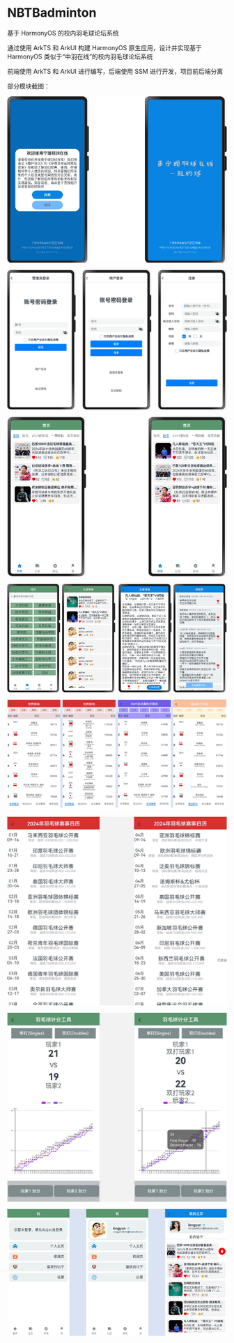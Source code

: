 # NBTBadminton

基于 HarmonyOS 的校内羽毛球论坛系统

通过使用 ArkTS 和 ArkUI 构建 HarmonyOS 原生应用，设计并实现基于 HarmonyOS 类似于“中羽在线”的校内羽毛球论坛系统

前端使用 ArkTS 和 ArkUI 进行编写，后端使用 SSM 进行开发，项目前后端分离

部分模块截图：

![用户欢迎页面](./pic/welcome.png)

![登录与注册页面](./pic/login.png)

![应用首页](./pic/main.png)

![社区页](./pic/community.png)

![排名查询](./pic/rank.png)

![赛事日历](./pic/game.png)

![计分工具](./pic/score.png)

![个人中心](./pic/personal.png)